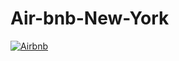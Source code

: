 # Air-bnb-New-York
<div class='tableauPlaceholder' id='viz1671862261510' style='position: relative'><noscript><a href='#'><img alt='Airbnb ' src='https:&#47;&#47;public.tableau.com&#47;static&#47;images&#47;Ai&#47;AirbnbNewYork_16717769114320&#47;Airbnb&#47;1_rss.png' style='border: none' /></a></noscript><object class='tableauViz'  style='display:none;'><param name='host_url' value='https%3A%2F%2Fpublic.tableau.com%2F' /> <param name='embed_code_version' value='3' /> <param name='path' value='views&#47;AirbnbNewYork_16717769114320&#47;Airbnb?:language=en-US&amp;:embed=true' /> <param name='toolbar' value='yes' /><param name='static_image' value='https:&#47;&#47;public.tableau.com&#47;static&#47;images&#47;Ai&#47;AirbnbNewYork_16717769114320&#47;Airbnb&#47;1.png' /> <param name='animate_transition' value='yes' /><param name='display_static_image' value='yes' /><param name='display_spinner' value='yes' /><param name='display_overlay' value='yes' /><param name='display_count' value='yes' /><param name='language' value='en-US' /></object></div>                
